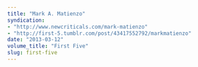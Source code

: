 ```yaml
---
title: "Mark A. Matienzo"
syndication:
- "http://www.newcriticals.com/mark-matienzo"
- "http://first-5.tumblr.com/post/43417552792/markmatienzo"
date: "2013-03-12"
volume_title: "First Five"
slug: first-five
---
```

